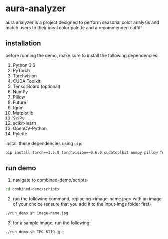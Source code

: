 # aura-analyzer

aura analyzer is a project designed to perform seasonal color analysis and match users to their ideal color palette and a recommended outfit!

## installation

before running the demo, make sure to install the following dependencies:

1. Python 3.6
2. PyTorch
3. Torchvision
4. CUDA Toolkit
5. TensorBoard (optional)
6. NumPy
7. Pillow
8. Future
9. tqdm
10. Matplotlib
11. SciPy
12. scikit-learn
13. OpenCV-Python
14. Pylette

install these dependencies using `pip`:

```bash
pip install torch==1.5.0 torchvision==0.6.0 cudatoolkit numpy pillow future tqdm matplotlib scipy scikit-learn opencv-python tensorboard Pylette
```

## run demo

1. navigate to combined-demo/scripts
```bash
cd combined-demo/scripts
```
2. run the following command, replacing <image-name.jpg> with an image of your choice (ensure that you add it to the input-imgs folder first)
```bash
./run_demo.sh image-name.jpg
```
3. for a sample image, run the following:
```bash
./run_demo.sh IMG_6119.jpg
```
